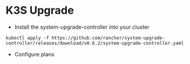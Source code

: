# K3S Upgrade

* Install the system-upgrade-controller into your cluster

```
kubectl apply -f https://github.com/rancher/system-upgrade-controller/releases/download/v0.6.2/system-upgrade-controller.yaml
```

* Configure plans